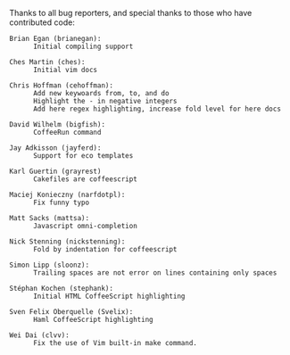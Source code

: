 Thanks to all bug reporters, and special thanks to those who have contributed
code:

    Brian Egan (brianegan):
          Initial compiling support

    Ches Martin (ches):
          Initial vim docs

    Chris Hoffman (cehoffman):
          Add new keywoards from, to, and do
          Highlight the - in negative integers
          Add here regex highlighting, increase fold level for here docs

    David Wilhelm (bigfish):
          CoffeeRun command

    Jay Adkisson (jayferd):
          Support for eco templates

    Karl Guertin (grayrest)
          Cakefiles are coffeescript

    Maciej Konieczny (narfdotpl):
          Fix funny typo

    Matt Sacks (mattsa):
          Javascript omni-completion

    Nick Stenning (nickstenning):
          Fold by indentation for coffeescript

    Simon Lipp (sloonz):
          Trailing spaces are not error on lines containing only spaces

    Stéphan Kochen (stephank):
          Initial HTML CoffeeScript highlighting

    Sven Felix Oberquelle (Svelix):
          Haml CoffeeScript highlighting

    Wei Dai (clvv):
          Fix the use of Vim built-in make command.
